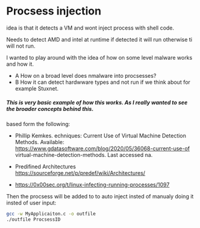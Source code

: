 # Procsess injection
idea is that it detects a VM and wont inject process with shell code. 


Needs to detect AMD and intel at runtime if detected it will run otherwise ti will not run. 

I wanted to play around with the idea of how on some level malware works and how it. 
- A How on a broad level does nmalware into procsesses?
- B How it can detect hardwware types and not run if we think about for example Stuxnet.

##### This is very basic example of how this works. As I really wanted to see the broader concepts behind this. 

based form the following:



- Phillip Kemkes.  echniques: Current Use of Virtual Machine Detection Methods. Available: https://www.gdatasoftware.com/blog/2020/05/36068-current-use-of virtual-machine-detection-methods. Last accessed na.

- Predifined Architectures https://sourceforge.net/p/predef/wiki/Architectures/ 

- https://0x00sec.org/t/linux-infecting-running-processes/1097 



Then the procsess will be added to to auto inject insted of manualy doing it insted of user input:

```bash
gcc -w MyApplicaiton.c -o outfile 
./outfile ProcsessID
````
